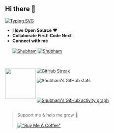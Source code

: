 ## Hi there 👋
[![Typing SVG](https://readme-typing-svg.herokuapp.com?color=FF355E&lines=I+am+a+Self+taught+developer)](https://git.io/KukretiShubham)
- **I love Open Source** ❤️ 
- **Collaborate First! Code Next**
- **Connect with me** <br></br>
[![Shubham](https://img.icons8.com/color/48/000000/twitter--v1.png)](https://twitter.com/ShubhamKukretii) [![Shubham](https://img.icons8.com/fluency/48/000000/linkedin.png)](https://www.linkedin.com/in/shubhamkukreti/)

<br></br>
[![GitHub Streak](https://github-readme-streak-stats.herokuapp.com?user=KukretiShubham&theme=radical)](https://git.io/streak-stats) 
<img align="left" width="100" height="100" src="https://github-readme-streak-stats.herokuapp.com?user=KukretiShubham&theme=radical">

![Shubham's GitHub stats](https://github-readme-stats.vercel.app/api?username=KukretiShubham&show_icons=true&theme=radical&count_private=true)

<br></br>
[![Shubham's GitHub activity graph](https://activity-graph.herokuapp.com/graph?username=KukretiShubham&theme=redical&hide_border=true)](https://git.io/KukretiShubham)
<br></br>
> Support me & help me grow 🤗
<br></br>
[!["Buy Me A Coffee"](https://www.buymeacoffee.com/assets/img/custom_images/orange_img.png)](https://www.buymeacoffee.com/shubhamkukreti)
